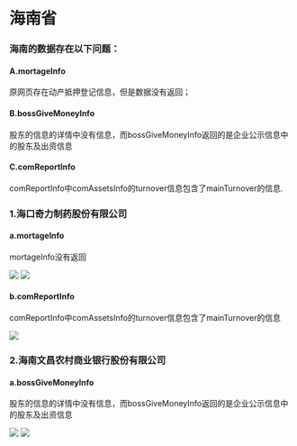 # 海南省
### 海南的数据存在以下问题：
#### A.mortageInfo
原网页存在动产抵押登记信息，但是数据没有返回；
#### B.bossGiveMoneyInfo
股东的信息的详情中没有信息，而bossGiveMoneyInfo返回的是企业公示信息中的股东及出资信息
#### C.comReportInfo
comReportInfo中comAssetsInfo的turnover信息包含了mainTurnover的信息.
### 1.海口奇力制药股份有限公司
#### a.mortageInfo
mortageInfo没有返回

![](http://o7qrps1cr.bkt.clouddn.com/%E5%B1%8F%E5%B9%95%E5%BF%AB%E7%85%A7%202016-07-03%20%E4%B8%8B%E5%8D%889.19.09.png)
![](http://o7qrps1cr.bkt.clouddn.com/%E5%B1%8F%E5%B9%95%E5%BF%AB%E7%85%A7%202016-07-03%20%E4%B8%8B%E5%8D%889.19.26.png)

#### b.comReportInfo
comReportInfo中comAssetsInfo的turnover信息包含了mainTurnover的信息

![](http://o7qrps1cr.bkt.clouddn.com/%E5%B1%8F%E5%B9%95%E5%BF%AB%E7%85%A7%202016-07-03%20%E4%B8%8B%E5%8D%889.20.05.png)

### 2.海南文昌农村商业银行股份有限公司
#### a.bossGiveMoneyInfo
股东的信息的详情中没有信息，而bossGiveMoneyInfo返回的是企业公示信息中的股东及出资信息

![](http://o7qrps1cr.bkt.clouddn.com/%E5%B1%8F%E5%B9%95%E5%BF%AB%E7%85%A7%202016-07-03%20%E4%B8%8B%E5%8D%889.37.41.png)
![](http://o7qrps1cr.bkt.clouddn.com/%E5%B1%8F%E5%B9%95%E5%BF%AB%E7%85%A7%202016-07-03%20%E4%B8%8B%E5%8D%889.38.00.png)





